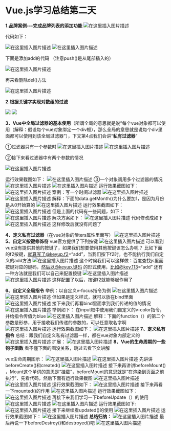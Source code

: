 #                                                Vue.js学习总结第二天

**1.品牌案例---完成品牌列表的添加功能**
![在这里插入图片描述](https://img-blog.csdnimg.cn/20190417165032239.png?x-oss-process=image/watermark,type_ZmFuZ3poZW5naGVpdGk,shadow_10,text_aHR0cHM6Ly9ibG9nLmNzZG4ubmV0L3FxXzQwMjQxOTU3,size_16,color_FFFFFF,t_70)

代码如下：

![在这里插入图片描述](https://img-blog.csdnimg.cn/20190417165221582.png?x-oss-process=image/watermark,type_ZmFuZ3poZW5naGVpdGk,shadow_10,text_aHR0cHM6Ly9ibG9nLmNzZG4ubmV0L3FxXzQwMjQxOTU3,size_16,color_FFFFFF,t_70)
![在这里插入图片描述](https://img-blog.csdnimg.cn/20190417164816983.png?x-oss-process=image/watermark,type_ZmFuZ3poZW5naGVpdGk,shadow_10,text_aHR0cHM6Ly9ibG9nLmNzZG4ubmV0L3FxXzQwMjQxOTU3,size_16,color_FFFFFF,t_70)

下面是添加add的代码  （注意push()是从尾部插入的）

![在这里插入图片描述](https://img-blog.csdnimg.cn/2019041716495819.png?x-oss-process=image/watermark,type_ZmFuZ3poZW5naGVpdGk,shadow_10,text_aHR0cHM6Ly9ibG9nLmNzZG4ubmV0L3FxXzQwMjQxOTU3,size_16,color_FFFFFF,t_70)

再来看删除del()方法

![在这里插入图片描述](https://img-blog.csdnimg.cn/20190417165945879.png?x-oss-process=image/watermark,type_ZmFuZ3poZW5naGVpdGk,shadow_10,text_aHR0cHM6Ly9ibG9nLmNzZG4ubmV0L3FxXzQwMjQxOTU3,size_16,color_FFFFFF,t_70)

**2.根据关键字实现对数组的过滤**

![](https://javaalliance.oss-cn-shenzhen.aliyuncs.com/img/20190424155249.png)
![](https://javaalliance.oss-cn-shenzhen.aliyuncs.com/img/20190424155300.png)


**3、Vue中全局过滤器的基本使用**（所谓全局的意思就是说“每个vue对象都可以使用（解释：假设每个vue对象绑定一个div框），那么全局的意思就是说每个div里面都可以使用到该全局过滤器”），下文第4点我们会讲“**私有过滤器**”

①过滤器只有一个参数时
![在这里插入图片描述](https://img-blog.csdnimg.cn/20190417184925328.png?x-oss-process=image/watermark,type_ZmFuZ3poZW5naGVpdGk,shadow_10,text_aHR0cHM6Ly9ibG9nLmNzZG4ubmV0L3FxXzQwMjQxOTU3,size_16,color_FFFFFF,t_70)
![在这里插入图片描述](https://img-blog.csdnimg.cn/20190417185048906.png)

②接下来看过滤器中有两个参数的情况

![在这里插入图片描述](https://img-blog.csdnimg.cn/20190418093318406.png?x-oss-process=image/watermark,type_ZmFuZ3poZW5naGVpdGk,shadow_10,text_aHR0cHM6Ly9ibG9nLmNzZG4ubmV0L3FxXzQwMjQxOTU3,size_16,color_FFFFFF,t_70)

运行效果截图如下：
![在这里插入图片描述](https://img-blog.csdnimg.cn/20190418093611396.png)
③一个对象调用多个过滤器的情况
![在这里插入图片描述](https://img-blog.csdnimg.cn/20190418093958634.png?x-oss-process=image/watermark,type_ZmFuZ3poZW5naGVpdGk,shadow_10,text_aHR0cHM6Ly9ibG9nLmNzZG4ubmV0L3FxXzQwMjQxOTU3,size_16,color_FFFFFF,t_70)
![在这里插入图片描述](https://img-blog.csdnimg.cn/20190418094029874.png)
运行效果截图如下：
![在这里插入图片描述](https://img-blog.csdnimg.cn/20190418094338806.png)
案例：写一个时间过滤器
![在这里插入图片描述](https://img-blog.csdnimg.cn/20190418104251978.png?x-oss-process=image/watermark,type_ZmFuZ3poZW5naGVpdGk,shadow_10,text_aHR0cHM6Ly9ibG9nLmNzZG4ubmV0L3FxXzQwMjQxOTU3,size_16,color_FFFFFF,t_70)
![在这里插入图片描述](https://img-blog.csdnimg.cn/2019041810442415.png?x-oss-process=image/watermark,type_ZmFuZ3poZW5naGVpdGk,shadow_10,text_aHR0cHM6Ly9ibG9nLmNzZG4ubmV0L3FxXzQwMjQxOTU3,size_16,color_FFFFFF,t_70)
解释：下面的data.getMonth()为什么要加1，是因为月份是从0开始算的
![在这里插入图片描述](https://img-blog.csdnimg.cn/20190418104223759.png?x-oss-process=image/watermark,type_ZmFuZ3poZW5naGVpdGk,shadow_10,text_aHR0cHM6Ly9ibG9nLmNzZG4ubmV0L3FxXzQwMjQxOTU3,size_16,color_FFFFFF,t_70)
运行效果截图如下：
![在这里插入图片描述](https://img-blog.csdnimg.cn/2019041810450410.png?x-oss-process=image/watermark,type_ZmFuZ3poZW5naGVpdGk,shadow_10,text_aHR0cHM6Ly9ibG9nLmNzZG4ubmV0L3FxXzQwMjQxOTU3,size_16,color_FFFFFF,t_70)
但是上面的代码有一些问题，如下：
![在这里插入图片描述](https://img-blog.csdnimg.cn/20190418110649109.png?x-oss-process=image/watermark,type_ZmFuZ3poZW5naGVpdGk,shadow_10,text_aHR0cHM6Ly9ibG9nLmNzZG4ubmV0L3FxXzQwMjQxOTU3,size_16,color_FFFFFF,t_70)
解决方案如下：
![在这里插入图片描述](https://img-blog.csdnimg.cn/20190418110901862.png)
代码修改成如下
![在这里插入图片描述](https://img-blog.csdnimg.cn/20190418111024454.png?x-oss-process=image/watermark,type_ZmFuZ3poZW5naGVpdGk,shadow_10,text_aHR0cHM6Ly9ibG9nLmNzZG4ubmV0L3FxXzQwMjQxOTU3,size_16,color_FFFFFF,t_70)
这样修改后就没有问题了


**4、定义私有过滤器**（在vue对象的filters属性里面写）
![在这里插入图片描述](https://img-blog.csdnimg.cn/20190418110013724.png?x-oss-process=image/watermark,type_ZmFuZ3poZW5naGVpdGk,shadow_10,text_aHR0cHM6Ly9ibG9nLmNzZG4ubmV0L3FxXzQwMjQxOTU3,size_16,color_FFFFFF,t_70)
**5、自定义按键修饰符**
vue官方提供了下列按键
![在这里插入图片描述](https://img-blog.csdnimg.cn/20190418112328322.png?x-oss-process=image/watermark,type_ZmFuZ3poZW5naGVpdGk,shadow_10,text_aHR0cHM6Ly9ibG9nLmNzZG4ubmV0L3FxXzQwMjQxOTU3,size_16,color_FFFFFF,t_70)
可以看到vue没有提供其他的按键了，如果我们想要使用其他按键该怎么办呢？
比如下面的f2按键，就算写了@keyup.f2=“add”，当我们按下f2时，也不能执行我们自定义的add方法
![在这里插入图片描述](https://img-blog.csdnimg.cn/20190418112441209.png)
这个时候我们可以这样做：百度查找js里面按键对应的键码，然后以@keyup.键码  的形式使用，比如@key.113=“add”
 还有一种方法就是我们可以自己来配置按键
 ![在这里插入图片描述](https://img-blog.csdnimg.cn/201904181129599.png)
 ![在这里插入图片描述](https://img-blog.csdnimg.cn/20190418113024523.png)
 这样配置了以后，按键f2就能够起作用了
 
 **6、自定义全局指令**
 举例：以自定义v-focus指令为例
 ![在这里插入图片描述](https://img-blog.csdnimg.cn/20190418152742434.png)
 ![在这里插入图片描述](https://img-blog.csdnimg.cn/20190418152626908.png?x-oss-process=image/watermark,type_ZmFuZ3poZW5naGVpdGk,shadow_10,text_aHR0cHM6Ly9ibG9nLmNzZG4ubmV0L3FxXzQwMjQxOTU3,size_16,color_FFFFFF,t_70)
 但如果是定义样式，就可以放在bind里面
![在这里插入图片描述](https://img-blog.csdnimg.cn/20190419100911999.png?x-oss-process=image/watermark,type_ZmFuZ3poZW5naGVpdGk,shadow_10,text_aHR0cHM6Ly9ibG9nLmNzZG4ubmV0L3FxXzQwMjQxOTU3,size_16,color_FFFFFF,t_70)
接下来我们再看bind里面拿到我们传递的值的情况
![在这里插入图片描述](https://img-blog.csdnimg.cn/20190419101022582.png?x-oss-process=image/watermark,type_ZmFuZ3poZW5naGVpdGk,shadow_10,text_aHR0cHM6Ly9ibG9nLmNzZG4ubmV0L3FxXzQwMjQxOTU3,size_16,color_FFFFFF,t_70)
举例如下：
在input框中使用我们自定义的v-color指令，并给指令传值为blue
![在这里插入图片描述](https://img-blog.csdnimg.cn/20190419101310443.png)
解释：下面的function（）的第二个参数是形参，用于接收我们传递的参数的，可以任意取名字啊
![在这里插入图片描述](https://img-blog.csdnimg.cn/20190419101626219.png?x-oss-process=image/watermark,type_ZmFuZ3poZW5naGVpdGk,shadow_10,text_aHR0cHM6Ly9ibG9nLmNzZG4ubmV0L3FxXzQwMjQxOTU3,size_16,color_FFFFFF,t_70)
运行效果截图如下：
![在这里插入图片描述](https://img-blog.csdnimg.cn/20190419101706455.png)
**7、定义私有指令**
总结：跟我们自定义私有过滤器一样，都在vue对象内部定义的
![在这里插入图片描述](https://img-blog.csdnimg.cn/20190419103213883.png?x-oss-process=image/watermark,type_ZmFuZ3poZW5naGVpdGk,shadow_10,text_aHR0cHM6Ly9ibG9nLmNzZG4ubmV0L3FxXzQwMjQxOTU3,size_16,color_FFFFFF,t_70)
扩展：
![在这里插入图片描述](https://img-blog.csdnimg.cn/20190419104311253.png?x-oss-process=image/watermark,type_ZmFuZ3poZW5naGVpdGk,shadow_10,text_aHR0cHM6Ly9ibG9nLmNzZG4ubmV0L3FxXzQwMjQxOTU3,size_16,color_FFFFFF,t_70)
**8、Vue的生命周期的一些钩子函数**
看不懂下面的图没关系，跳过去看下文讲解

vue生命周期图示：
![在这里插入图片描述](https://img-blog.csdnimg.cn/20190419114349752.png?x-oss-process=image/watermark,type_ZmFuZ3poZW5naGVpdGk,shadow_10,text_aHR0cHM6Ly9ibG9nLmNzZG4ubmV0L3FxXzQwMjQxOTU3,size_16,color_FFFFFF,t_70)
![在这里插入图片描述](https://img-blog.csdnimg.cn/2019041911013463.png?x-oss-process=image/watermark,type_ZmFuZ3poZW5naGVpdGk,shadow_10,text_aHR0cHM6Ly9ibG9nLmNzZG4ubmV0L3FxXzQwMjQxOTU3,size_16,color_FFFFFF,t_70)
先讲讲beforeCreate()和created()
![在这里插入图片描述](https://img-blog.csdnimg.cn/20190419105744874.png?x-oss-process=image/watermark,type_ZmFuZ3poZW5naGVpdGk,shadow_10,text_aHR0cHM6Ly9ibG9nLmNzZG4ubmV0L3FxXzQwMjQxOTU3,size_16,color_FFFFFF,t_70)
接下来再讲讲beforeMount()   ，Mount这个单词的意思是“挂载”，beforeMount的意思就是“在渲染到页面之前执行”，先看代码，然后下面有运行效果截图
![在这里插入图片描述](https://img-blog.csdnimg.cn/20190419111812370.png?x-oss-process=image/watermark,type_ZmFuZ3poZW5naGVpdGk,shadow_10,text_aHR0cHM6Ly9ibG9nLmNzZG4ubmV0L3FxXzQwMjQxOTU3,size_16,color_FFFFFF,t_70)
![在这里插入图片描述](https://img-blog.csdnimg.cn/20190419112036745.png?x-oss-process=image/watermark,type_ZmFuZ3poZW5naGVpdGk,shadow_10,text_aHR0cHM6Ly9ibG9nLmNzZG4ubmV0L3FxXzQwMjQxOTU3,size_16,color_FFFFFF,t_70)
运行效果截图如下：
![在这里插入图片描述](https://img-blog.csdnimg.cn/20190419112207143.png)
接下来再看一下mounted()的作用
![在这里插入图片描述](https://img-blog.csdnimg.cn/20190419114645912.png?x-oss-process=image/watermark,type_ZmFuZ3poZW5naGVpdGk,shadow_10,text_aHR0cHM6Ly9ibG9nLmNzZG4ubmV0L3FxXzQwMjQxOTU3,size_16,color_FFFFFF,t_70)
运行效果截图如下：
![在这里插入图片描述](https://img-blog.csdnimg.cn/20190419114758242.png)
再接下来我们学习一下beforeUpdate（）的使用
![在这里插入图片描述](https://img-blog.csdnimg.cn/2019041913393710.png?x-oss-process=image/watermark,type_ZmFuZ3poZW5naGVpdGk,shadow_10,text_aHR0cHM6Ly9ibG9nLmNzZG4ubmV0L3FxXzQwMjQxOTU3,size_16,color_FFFFFF,t_70)
![在这里插入图片描述](https://img-blog.csdnimg.cn/20190419133733330.png?x-oss-process=image/watermark,type_ZmFuZ3poZW5naGVpdGk,shadow_10,text_aHR0cHM6Ly9ibG9nLmNzZG4ubmV0L3FxXzQwMjQxOTU3,size_16,color_FFFFFF,t_70)
运行效果截图如下:
![在这里插入图片描述](https://img-blog.csdnimg.cn/20190419132937993.png)
接下来继续看updated()的使用
![在这里插入图片描述](https://img-blog.csdnimg.cn/20190419135716369.png)
运行效果截图如下：
![在这里插入图片描述](https://img-blog.csdnimg.cn/20190419135831811.png)
**总结归纳：**
![在这里插入图片描述](https://img-blog.csdnimg.cn/20190419135437712.png?x-oss-process=image/watermark,type_ZmFuZ3poZW5naGVpdGk,shadow_10,text_aHR0cHM6Ly9ibG9nLmNzZG4ubmV0L3FxXzQwMjQxOTU3,size_16,color_FFFFFF,t_70)
最后再说一下beforeDestroy()和destroyed()吧
![在这里插入图片描述](https://img-blog.csdnimg.cn/20190419141256600.png?x-oss-process=image/watermark,type_ZmFuZ3poZW5naGVpdGk,shadow_10,text_aHR0cHM6Ly9ibG9nLmNzZG4ubmV0L3FxXzQwMjQxOTU3,size_16,color_FFFFFF,t_70)




 





